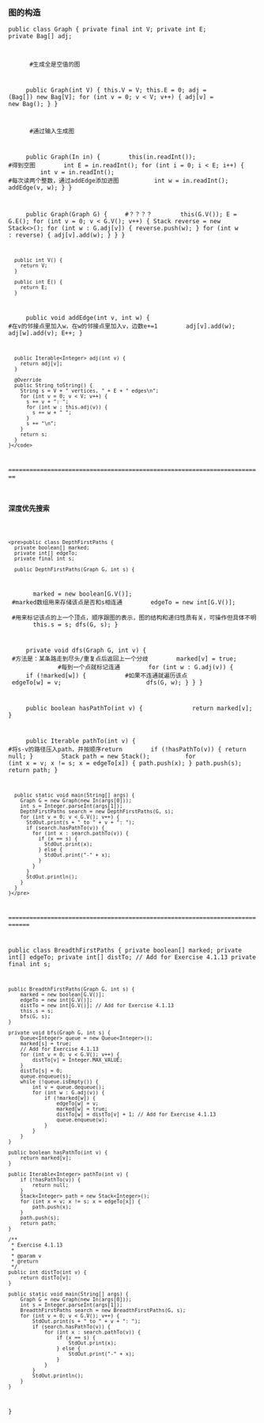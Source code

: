 <h3>图的构造</h3>

<code>public class Graph {
      private final int V;
      private int E;
      private Bag<Integer>[] adj;

       #生成全是空值的图
       
      public Graph(int V) {
        this.V = V;
        this.E = 0;
        adj = (Bag<Integer>[]) new Bag[V];
        for (int v = 0; v < V; v++) {
          adj[v] = new Bag<Integer>();
        }
      }
       
       #通过输入生成图
       
      public Graph(In in) {
        this(in.readInt());         #得到空图
        int E = in.readInt();
        for (int i = 0; i < E; i++) {
          int v = in.readInt();         #每次读两个整数，通过addEdge添加进图
          int w = in.readInt();
          addEdge(v, w);
        }
      }

      public Graph(Graph G) {     #？？？？
        this(G.V());
        E = G.E();
        for (int v = 0; v < G.V(); v++) {
          Stack<Integer> reverse = new Stack<>();
          for (int w : G.adj[v]) {
            reverse.push(w);
          }
          for (int w : reverse) {
            adj[v].add(w);
          }
        }
      }

      public int V() {
        return V;
      }

      public int E() {
        return E;
      }

      public void addEdge(int v, int w) {   #在v的邻接点里加入w，在w的邻接点里加入v，边数e+=1
        adj[v].add(w);
        adj[w].add(v);
        E++;
      }

      public Iterable<Integer> adj(int v) {
        return adj[v];
      }

      @Override
      public String toString() {
        String s = V + " vertices, " + E + " edges\n";
        for (int v = 0; v < V; v++) {
          s += v + ": ";
          for (int w : this.adj(v)) {
            s += w + " ";
          }
          s += "\n";
        }
        return s;
      }
    }</code>

========================================================================

<h3>深度优先搜索</h3>

    <pre>public class DepthFirstPaths {
      private boolean[] marked;
      private int[] edgeTo;
      private final int s;

      public DepthFirstPaths(Graph G, int s) {
        marked = new boolean[G.V()];          #marked数组用来存储该点是否和s相连通
        edgeTo = new int[G.V()];              #用来标记该点的上一个顶点，顺序跟图的表示，图的结构和递归性质有关，可操作但具体不明
        this.s = s;
        dfs(G, s);
      }

      private void dfs(Graph G, int v) {    #方法是：某条路走到尽头/重复点后返回上一个分歧
        marked[v] = true;               #每到一个点就标记连通
        for (int w : G.adj(v)) {
          if (!marked[w]) {           #如果不连通就遍历该点
            edgeTo[w] = v;            
            dfs(G, w);
          }
        }
      }

      public boolean hasPathTo(int v) {       
        return marked[v];
      }

      public Iterable<Integer> pathTo(int v) {     #将s-v的路径压入path，并按顺序return
        if (!hasPathTo(v)) {
          return null;
        }
        Stack<Integer> path = new Stack<Integer>();  
        for (int x = v; x != s; x = edgeTo[x]) {
          path.push(x);
        }
        path.push(s);
        return path;
      }

      public static void main(String[] args) {
        Graph G = new Graph(new In(args[0]));
        int s = Integer.parseInt(args[1]);
        DepthFirstPaths search = new DepthFirstPaths(G, s);
        for (int v = 0; v < G.V(); v++) {
          StdOut.print(s + " to " + v + ": ");
          if (search.hasPathTo(v)) {
            for (int x : search.pathTo(v)) {
              if (x == s) {
                StdOut.print(x);
              } else {
                StdOut.print("-" + x);
              }
            }
          }
          StdOut.println();
        }
      }
    }</pre>
  
 ============================================================================

public class BreadthFirstPaths {
	private boolean[] marked;
	private int[] edgeTo;
	private int[] distTo; // Add for Exercise 4.1.13
	private final int s;

	public BreadthFirstPaths(Graph G, int s) {
		marked = new boolean[G.V()];
		edgeTo = new int[G.V()];
		distTo = new int[G.V()]; // Add for Exercise 4.1.13
		this.s = s;
		bfs(G, s);
	}

	private void bfs(Graph G, int s) {
		Queue<Integer> queue = new Queue<Integer>();
		marked[s] = true;
		// Add for Exercise 4.1.13
		for (int v = 0; v < G.V(); v++) {
			distTo[v] = Integer.MAX_VALUE;
		}
		distTo[s] = 0;
		queue.enqueue(s);
		while (!queue.isEmpty()) {
			int v = queue.dequeue();
			for (int w : G.adj(v)) {
				if (!marked[w]) {
					edgeTo[w] = v;
					marked[w] = true;
					distTo[w] = distTo[v] + 1; // Add for Exercise 4.1.13
					queue.enqueue(w);
				}
			}
		}
	}

	public boolean hasPathTo(int v) {
		return marked[v];
	}

	public Iterable<Integer> pathTo(int v) {
		if (!hasPathTo(v)) {
			return null;
		}
		Stack<Integer> path = new Stack<Integer>();
		for (int x = v; x != s; x = edgeTo[x]) {
			path.push(x);
		}
		path.push(s);
		return path;
	}

	/**
	 * Exercise 4.1.13
	 * 
	 * @param v
	 * @return
	 */
	public int distTo(int v) {
		return distTo[v];
	}

	public static void main(String[] args) {
		Graph G = new Graph(new In(args[0]));
		int s = Integer.parseInt(args[1]);
		BreadthFirstPaths search = new BreadthFirstPaths(G, s);
		for (int v = 0; v < G.V(); v++) {
			StdOut.print(s + " to " + v + ": ");
			if (search.hasPathTo(v)) {
				for (int x : search.pathTo(v)) {
					if (x == s) {
						StdOut.print(x);
					} else {
						StdOut.print("-" + x);
					}
				}
			}
			StdOut.println();
		}
	}
}
